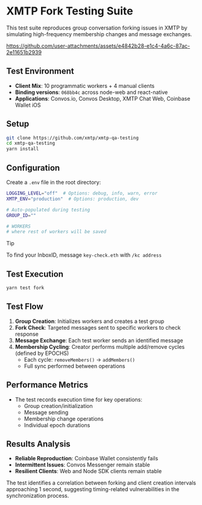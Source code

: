 # XMTP Fork Testing Suite

This test suite reproduces group conversation forking issues in XMTP by simulating high-frequency membership changes and message exchanges.

https://github.com/user-attachments/assets/e4842b28-e1c4-4a6c-87ac-2e11651b2939

## Test Environment

- **Client Mix**: 10 programmatic workers + 4 manual clients
- **Binding versions**: `068bb4c` across node-web and react-native
- **Applications**: Convos.io, Convos Desktop, XMTP Chat Web, Coinbase Wallet iOS

## Setup

```bash
git clone https://github.com/xmtp/xmtp-qa-testing
cd xmtp-qa-testing
yarn install
```

## Configuration

Create a `.env` file in the root directory:

```bash
LOGGING_LEVEL="off"  # Options: debug, info, warn, error
XMTP_ENV="production"  # Options: production, dev

# Auto-populated during testing
GROUP_ID=""

# WORKERS
# where rest of workers will be saved
```

> [!TIP]
> To find your InboxID, message `key-check.eth` with `/kc address`

## Test Execution

```bash
yarn test fork
```

## Test Flow

1. **Group Creation**: Initializes workers and creates a test group
2. **Fork Check**: Targeted messages sent to specific workers to check response
3. **Message Exchange**: Each test worker sends an identified message
4. **Membership Cycling**: Creator performs multiple add/remove cycles (defined by EPOCHS)
   - Each cycle: `removeMembers()` → `addMembers()`
   - Full sync performed between operations

## Performance Metrics

- The test records execution time for key operations:
  - Group creation/initialization
  - Message sending
  - Membership change operations
  - Individual epoch durations

## Results Analysis

- **Reliable Reproduction**: Coinbase Wallet consistently fails
- **Intermittent Issues**: Convos Messenger remain stable
- **Resilient Clients**: Web and Node SDK clients remain stable

The test identifies a correlation between forking and client creation intervals approaching 1 second, suggesting timing-related vulnerabilities in the synchronization process.
